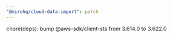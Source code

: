 ```yaml
---
"@mirohq/cloud-data-import": patch
---
```


chore(deps): bump @aws-sdk/client-sts from 3.614.0 to 3.622.0
